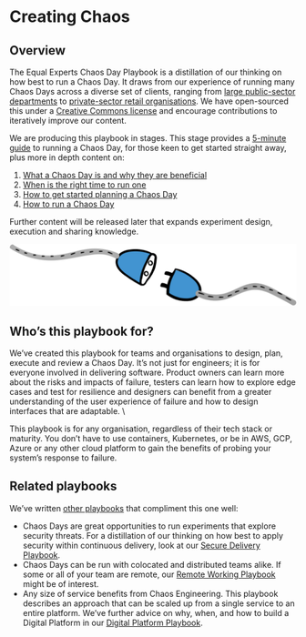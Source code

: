 # Creating Chaos

## **Overview**

The Equal Experts Chaos Day Playbook is a distillation of our thinking on how best to run a Chaos Day.  It draws from our experience of running many Chaos Days across a diverse set of clients, ranging from [large public-sector departments](https://www.equalexperts.com/blog/our-thinking/chaos-day/) to [private-sector retail organisations](https://www.equalexperts.com/blog/our-thinking/equal-experts-engineer-chaos-at-john-lewis-partners/).  We have open-sourced this under a [Creative Commons license](https://creativecommons.org/licenses/by-nc/4.0/) and encourage contributions to iteratively improve our content. &#x20;

We are producing this playbook in stages. This stage provides a [5-minute guide](5-minute-guide.md) to running a Chaos Day, for those keen to get started straight away, plus more in depth content on:

1. [What a Chaos Day is and why they are beneficial](what-and-why.md)
2. [When is the right time to run one](ready-for-chaos.md)
3. [How to get started planning a Chaos Day](how/)
4. [How to run a Chaos Day](how/)

Further content will be released later that expands experiment design, execution and sharing knowledge.

![](.gitbook/assets/image.png)

## Who’s this playbook for?

We’ve created this playbook for teams and organisations to design, plan, execute and review a Chaos Day.  It’s not just for engineers; it is for everyone involved in delivering software. Product owners can learn more about the risks and impacts of failure, testers can learn how to explore edge cases and test for resilience and designers can benefit from a greater understanding of the user experience of failure and how to design interfaces that are adaptable.  \


This playbook is for any organisation, regardless of their tech stack or maturity.  You don’t have to use containers, Kubernetes, or be in AWS, GCP, Azure or any other cloud platform to gain the benefits of probing your system’s response to failure. &#x20;

## Related playbooks

We’ve written [other playbooks](https://www.playbook.ee) that compliment this one well:

* Chaos Days are great opportunities to run experiments that explore security threats.  For a distillation of our thinking on how best to apply security within continuous delivery, look at our [Secure Delivery Playbook](https://secure-delivery.playbook.ee).
* Chaos Days can be run with colocated and distributed teams alike.  If some or all of your team are remote, our [Remote Working Playbook](https://remote-working.playbook.ee) might be of interest.
* Any size of service benefits from Chaos Engineering. This playbook describes an approach that can be scaled up from a single service to an entire platform. We’ve further advice on why, when, and how to build a Digital Platform in our [Digital Platform Playbook](https://digital-platform.playbook.ee).
